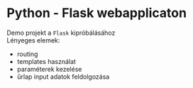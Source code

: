 # Python - Flask webapplicaton
Demo projekt a `Flask` kipróbálásához  
Lényeges elemek:
- routing
- templates használat
- paraméterek kezelése
- űrlap input adatok feldolgozása
